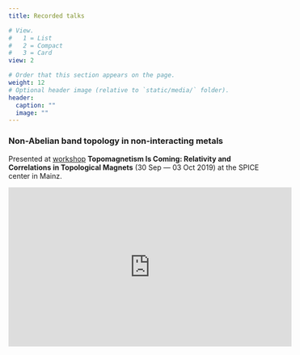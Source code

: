 ```yaml
---
title: Recorded talks

# View.
#   1 = List
#   2 = Compact
#   3 = Card
view: 2

# Order that this section appears on the page.
weight: 12
# Optional header image (relative to `static/media/` folder).
header:
  caption: ""
  image: ""
---
```


<style>
  @media screen and (max-width: 750px) {
    iframe {
        max-width: 100% !important;
        width: auto !important;
        height: auto !important;
    }
}
</style>

<h3>Non-Abelian band topology in non-interacting metals</h3>
<p> Presented at <a href="https://www.spice.uni-mainz.de/yrlgw-2019-home/" target="_blank">workshop</a> <b>Topomagnetism Is Coming: Relativity and Correlations in Topological Magnets</b> (30 Sep — 03 Oct 2019) at the SPICE center in Mainz.</p>

<iframe width="560" height="315" src="https://www.youtube.com/embed/rPa5ixS6aHw" frameborder="0" allow="accelerometer; autoplay; clipboard-write; encrypted-media; gyroscope; picture-in-picture" allowfullscreen></iframe>

